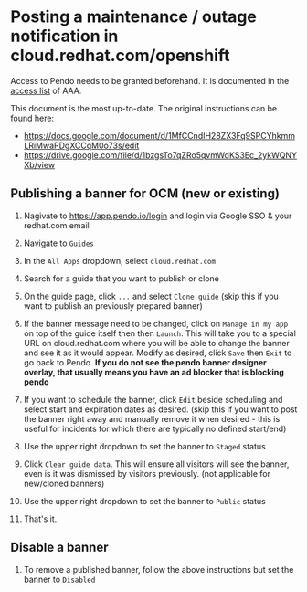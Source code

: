 # Posting a maintenance / outage notification in cloud.redhat.com/openshift

Access to Pendo needs to be granted beforehand. It is documented in the [access list](../AAA.md#access-and-surfaces-list) of AAA.

This document is the most up-to-date. The original instructions can be found here:
- https://docs.google.com/document/d/1MfCCndIH28ZX3Fq9SPCYhkmmLRiMwaPDgXCCqM0o73s/edit
- https://drive.google.com/file/d/1bzgsTo7qZRo5qvmWdKS3Ec_2ykWQNYXb/view

## Publishing a banner for OCM (new or existing)

1. Nagivate to https://app.pendo.io/login and login via Google SSO & your redhat.com email

1. Navigate to `Guides`

1. In the `All Apps` dropdown, select `cloud.redhat.com`

1. Search for a guide that you want to publish or clone

1. On the guide page, click `...` and select `Clone guide` (skip this if you want to publish an previously prepared banner)

1. If the banner message need to be changed, click on `Manage in my app` on top of the guide itself then then `Launch`. This will take you to a special URL on cloud.redhat.com where you will be able to change the banner and see it as it would appear. Modify as desired, click `Save` then `Exit` to go back to Pendo. **If you do not see the pendo banner designer overlay, that usually means you have an ad blocker that is blocking pendo**

1. If you want to schedule the banner, click `Edit` beside scheduling and select start and expiration dates as desired. (skip this if you want to post the banner right away and manually remove it when desired - this is useful for incidents for which there are typically no defined start/end)

1. Use the upper right dropdown to set the banner to `Staged` status

1. Click `Clear guide data`. This will ensure all visitors will see the banner, even is it was dismissed by visitors previously. (not applicable for new/cloned banners)

1. Use the upper right dropdown to set the banner to `Public` status

1. That's it.

## Disable a banner

1. To remove a published banner, follow the above instructions but set the banner to `Disabled`
